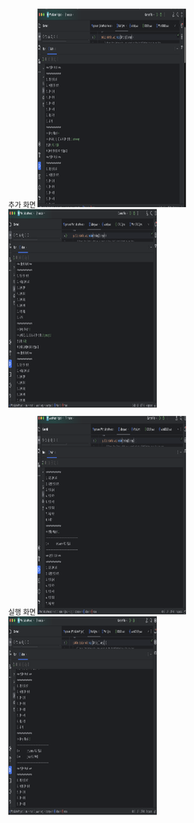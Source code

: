 추가 화면
<img src="https://github.com/codms0201/WordMaterProject/blob/master/screenshot/스크린샷%202023-09-09%20오후%204.35.10.png?raw=true" width="300" height="400">
<img src="https://github.com/codms0201/WordMaterProject/blob/master/screenshot/스크린샷%202023-09-09%20오후%204.36.14.png?raw=true" width="300" height="400">

실행 화면
<img src="https://github.com/codms0201/WordMaterProject/blob/master/screenshot/스크린샷%202023-09-09%20오후%204.35.54.png?raw=true" width="300" height="400">
<img src="https://github.com/codms0201/WordMaterProject/blob/master/screenshot/스크린샷%202023-09-09%20오후%204.36.30.png?raw=true" width="300" height="400">
